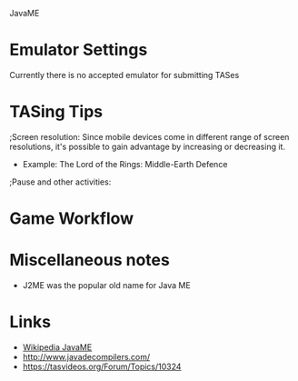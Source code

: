 JavaME

# Emulator Settings

Currently there is no accepted emulator for submitting TASes

# TASing Tips

;Screen resolution: Since mobile devices come in different range of screen resolutions, it's possible to gain advantage by increasing or decreasing it.

- Example: The Lord of the Rings: Middle-Earth Defence 

;Pause and other activities:

# Game Workflow

# Miscellaneous notes

- J2ME was the popular old name for Java ME 

# Links
- [Wikipedia JavaME](https://en.wikipedia.org/wiki/Java_Platform,_Micro_Edition)
- http://www.javadecompilers.com/
- https://tasvideos.org/Forum/Topics/10324